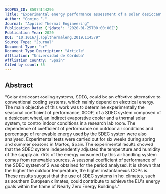 ```yaml
---
SCOPUS_ID: 85074144296
Title: "Experimental energy performance assessment of a solar desiccant cooling system in Southern Europe climates"
Author: "Comino F."
Journal: "Applied Thermal Engineering"
Publication Date: {'$date': '2020-01-25T00:00:00Z'}
Publication Year: 2020
DOI: "10.1016/j.applthermaleng.2019.114579"
Source Type: "Journal"
Document Type: "ar"
Document Type Description: "Article"
Affliation: "Universidad de Córdoba"
Affliation Country: "Spain"
Cited by count: 35
---
```


## Abstract
"Solar desiccant cooling systems, SDEC, could be an effective alternative to conventional cooling systems, which mainly depend on electrical energy. The main objective of this work was to determine experimentally the seasonal coefficient of performance, SCOP, of a SDEC system composed of a desiccant wheel, an indirect evaporative cooler and a thermal solar system, to control indoor conditions in a research lab room. The dependence of coefficient of performance on outdoor air conditions and percentage of renewable energy used by the SDEC system were also analysed. Experimental tests were carried out for six weeks during spring and summer seasons in Martos, Spain. The experimental results showed that the SDEC system independently adjusted the temperature and humidity of the supply air. 75% of the energy consumed by this air handling system comes from renewable sources. A seasonal coefficient of performance of the SDEC system of 2 was obtained for the period analysed. It is shown that the higher the outdoor temperature, the higher instantaneous COPs is. These results suggest that the use of SDEC systems in hot climates, such as southern European climates, could contribute to achieve the EU's energy goals within the frame of Nearly Zero Energy Buildings."
